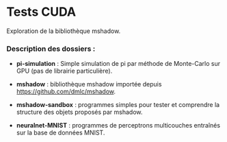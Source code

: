 # Tests CUDA
Exploration de la bibliothèque mshadow.

### Description des dossiers :

- **pi-simulation** : Simple simulation de pi par méthode de Monte-Carlo sur GPU (pas de librairie particulière).

- **mshadow** : bibliothèque mshadow importée depuis https://github.com/dmlc/mshadow.

- **mshadow-sandbox** : programmes simples pour tester et comprendre la structure des objets proposés par mshadow.

- **neuralnet-MNIST** : programmes de perceptrons multicouches entraînés sur la base de données MNIST. 
